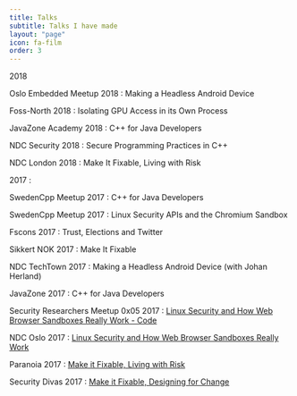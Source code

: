 ```yaml
---
title: Talks
subtitle: Talks I have made
layout: "page"
icon: fa-film
order: 3
---
```


2018

Oslo Embedded Meetup 2018 : Making a Headless Android Device

Foss-North 2018 : Isolating GPU Access in its Own Process

JavaZone Academy 2018 : C++ for Java Developers

NDC Security 2018 : Secure Programming Practices in C++

NDC London 2018 : Make It Fixable, Living with Risk

2017 :

SwedenCpp Meetup 2017 : C++ for Java Developers

SwedenCpp Meetup 2017 : Linux Security APIs and the Chromium Sandbox

Fscons 2017 : Trust, Elections and Twitter

Sikkert NOK 2017 : Make It Fixable

NDC TechTown 2017 : Making a Headless Android Device (with Johan Herland)

JavaZone 2017 : C++ for Java Developers

Security Researchers Meetup 0x05 2017 : [Linux Security and How Web Browser Sandboxes Really Work - Code](/2017/06/19/linux_security_sandboxes.html)

NDC Oslo 2017 : [Linux Security and How Web Browser Sandboxes Really Work](/2017/06/15/linux-browser-sandboxes.html)

Paranoia 2017 : [Make it Fixable, Living with Risk](/2017/05/10/living-with-risk.html)

Security Divas 2017 : [Make it Fixable, Designing for Change](/2017/01/26/designing-for-change.html)